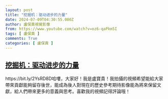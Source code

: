 ```yaml
---
layout: post
title: "挖掘机：驱动进步的力量"
date: 2024-07-09T04:30:55.000Z
author: 盧保貴視覺影像
from: https://www.youtube.com/watch?v=oz6-qaPkm5I
tags: [ 盧保貴 ]
comments: True
categories: [ 盧保貴 ]
---
```

<!--1720499455000-->
[挖掘机：驱动进步的力量](https://www.youtube.com/watch?v=oz6-qaPkm5I)
------

<div>
https://bit.ly/2YsRD8D哈嘍，大家好！我是盧寶貴！我拍攝的視頻希望能給大家帶來貢獻能夠留存後世，能成為後人對現在的歷史參考期待影像能為將來保留文獻，給人們帶來更多的意義與思考。喜歡我的視頻記得評論哦！
</div>
